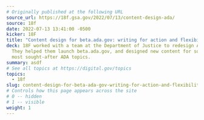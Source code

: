 ```yaml
---
# Originally published at the following URL
source_url: https://18f.gsa.gov/2022/07/13/content-design-ada/
source: 18f
date: 2022-07-13 13:41:00 -0500
kicker: 18F
title: "Content design for beta.ada.gov: writing for action and flexibility"
deck: 18F worked with a team at the Department of Justice to redesign ADA.gov.
  They helped them launch beta.ada.gov, and designed new content for some of the
  most sought-after ADA topics.
summary: asdf
# See all topics at https://digital.gov/topics
topics:
  - 18f
slug: content-design-for-beta-ada-gov-writing-for-action-and-flexibility
# Controls how this page appears across the site
# 0 -- hidden
# 1 -- visible
weight: 1
---
```

